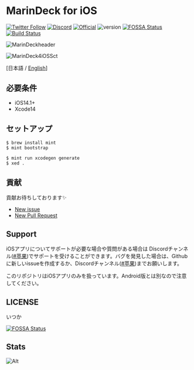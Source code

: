 # MarinDeck for iOS

[![Twitter Follow](https://img.shields.io/twitter/follow/vitomcharm?style=flat-square)](https://twitter.com/intent/follow?screen_name=vitomcharm)
[![Discord](https://img.shields.io/badge/Discord-join-blue)](https://discord.gg/JKsqaxcnCW)
[![Official](https://img.shields.io/badge/Official%20Site-Visit-blue)](https://hisubway.online/marindeck)
![version](https://img.shields.io/badge/version-Alpha-red)
[![FOSSA Status](https://app.fossa.com/api/projects/git%2Bgithub.com%2FRiniaOkyama%2FMarinDeck4iOS.svg?type=shield)](https://app.fossa.com/projects/git%2Bgithub.com%2FRiniaOkyama%2FMarinDeck4iOS?ref=badge_shield)
[![Build Status](https://app.bitrise.io/app/731d5ad5a90fa3b9/status.svg?token=pwBzWcUl57XRSwEovqqIPA&branch=master)](https://app.bitrise.io/app/731d5ad5a90fa3b9)
<!-- [<img src="https://user-images.githubusercontent.com/54408846/118393692-55b3a000-b67b-11eb-997b-073596be55fc.png" width=80>](https://b.hatena.ne.jp/entry/s/github.com/RiniaOkyama/MarinDeck4iOS) -->

![MarinDeckheader](https://user-images.githubusercontent.com/66313777/123541317-d1c2fc80-d77e-11eb-97f9-7733bfb23d44.png)

![MarinDeck4iOSSct](https://user-images.githubusercontent.com/54408846/207113913-55dc4285-2107-41cb-81c5-1c19c4373578.png)


[日本語 / [English](README.md)]

## 必要条件

* iOS14.1+
* Xcode14

## セットアップ

```
$ brew install mint
$ mint bootstrap

$ mint run xcodegen generate
$ xed .
```



## 貢献

貢献お待ちしております✨
- [New issue](https://github.com/RiniaOkyama/MarinDeck4iOS/issues/new)
- [New Pull Request](https://github.com/RiniaOkyama/MarinDeck4iOS/compare)


## Support

iOSアプリについてサポートが必要な場合や質問がある場合は Discordチャンネル([#苹果](https://discord.gg/JKsqaxcnCW))でサポートを受けることができます。バグを発見した場合は、Githubに新しいissueを作成するか、Discordチャンネル([#苹果](https://discord.gg/JKsqaxcnCW))までお願いします。

このリポジトリはiOSアプリのみを扱っています。Android版とは別なので注意してください。

## LICENSE
いつか

[![FOSSA Status](https://app.fossa.com/api/projects/git%2Bgithub.com%2FRiniaOkyama%2FMarinDeck4iOS.svg?type=large)](https://app.fossa.com/projects/git%2Bgithub.com%2FRiniaOkyama%2FMarinDeck4iOS?ref=badge_large)

## Stats

![Alt](https://repobeats.axiom.co/api/embed/8d044c1cd4748a131128ebc168fdf720962a5f95.svg "Repobeats analytics image")
